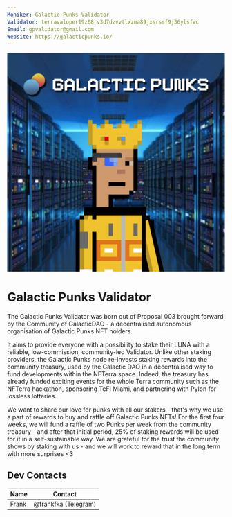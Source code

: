 ```yaml
---
Moniker: Galactic Punks Validator
Validator: terravaloper19z68rv3d7dzvvtlxzma89jxsrssf9j36ylsfwc
Email: gpvalidator@gmail.com
Website: https://galacticpunks.io/
---
```


 ![gp_validator](gp_validator.jpg)

# Galactic Punks Validator

The Galactic Punks Validator was born out of Proposal 003 brought forward by the Community of GalacticDAO - a decentralised autonomous organisation of Galactic Punks NFT holders.

It aims to provide everyone with a possibility to stake their LUNA with a reliable, low-commission, community-led Validator. Unlike other staking providers, the Galactic Punks node re-invests staking rewards into the community treasury, used by the Galactic DAO in a decentralised way to fund developments within the NFTerra space. Indeed, the treasury has already  funded exciting events for the whole Terra community such as the NFTerra hackathon, sponsoring TeFi Miami, and partnering with Pylon for lossless lotteries.

We want to share our love for punks with all our stakers - that's why we use a part of rewards to buy and raffle off Galactic Punks NFTs! For the first four weeks, we will fund a raffle of two Punks per week from the community treasury - and after that initial period, 25% of staking rewards will be used for it in a self-sustainable way. We are grateful for the trust the community shows by staking with us - and we will work to reward that in the long term with more surprises <3

## Dev Contacts

| Name  | Contact              |
|-------|----------------------|
| Frank | @frankfka (Telegram) |
